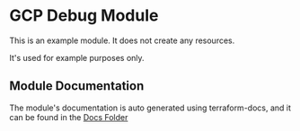 # GCP Debug Module

This is an example module. It does not create any resources.

It's used for example purposes only.

## Module Documentation

The module's documentation is auto generated using terraform-docs, and it can be found in the [Docs Folder](docs/README.md)
